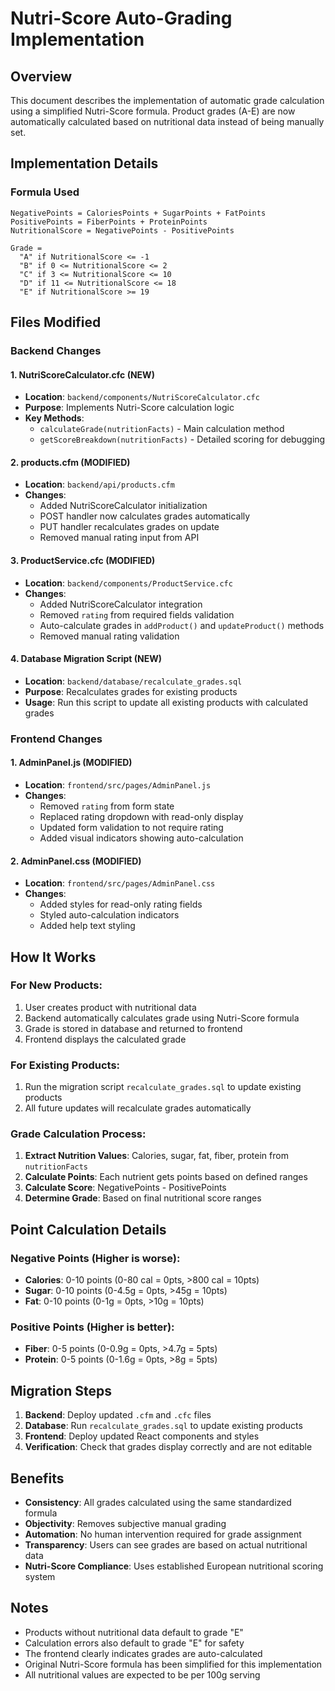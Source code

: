 # Nutri-Score Auto-Grading Implementation

## Overview
This document describes the implementation of automatic grade calculation using a simplified Nutri-Score formula. Product grades (A-E) are now automatically calculated based on nutritional data instead of being manually set.

## Implementation Details

### Formula Used
```
NegativePoints = CaloriesPoints + SugarPoints + FatPoints
PositivePoints = FiberPoints + ProteinPoints  
NutritionalScore = NegativePoints - PositivePoints

Grade = 
  "A" if NutritionalScore <= -1
  "B" if 0 <= NutritionalScore <= 2
  "C" if 3 <= NutritionalScore <= 10
  "D" if 11 <= NutritionalScore <= 18
  "E" if NutritionalScore >= 19
```

## Files Modified

### Backend Changes

#### 1. NutriScoreCalculator.cfc (NEW)
- **Location**: `backend/components/NutriScoreCalculator.cfc`
- **Purpose**: Implements Nutri-Score calculation logic
- **Key Methods**:
  - `calculateGrade(nutritionFacts)` - Main calculation method
  - `getScoreBreakdown(nutritionFacts)` - Detailed scoring for debugging

#### 2. products.cfm (MODIFIED)
- **Location**: `backend/api/products.cfm`
- **Changes**:
  - Added NutriScoreCalculator initialization
  - POST handler now calculates grades automatically
  - PUT handler recalculates grades on update
  - Removed manual rating input from API

#### 3. ProductService.cfc (MODIFIED)
- **Location**: `backend/components/ProductService.cfc`
- **Changes**:
  - Added NutriScoreCalculator integration
  - Removed `rating` from required fields validation
  - Auto-calculate grades in `addProduct()` and `updateProduct()` methods
  - Removed manual rating validation

#### 4. Database Migration Script (NEW)
- **Location**: `backend/database/recalculate_grades.sql`
- **Purpose**: Recalculates grades for existing products
- **Usage**: Run this script to update all existing products with calculated grades

### Frontend Changes

#### 1. AdminPanel.js (MODIFIED)
- **Location**: `frontend/src/pages/AdminPanel.js`
- **Changes**:
  - Removed `rating` from form state
  - Replaced rating dropdown with read-only display
  - Updated form validation to not require rating
  - Added visual indicators showing auto-calculation

#### 2. AdminPanel.css (MODIFIED)
- **Location**: `frontend/src/pages/AdminPanel.css`
- **Changes**:
  - Added styles for read-only rating fields
  - Styled auto-calculation indicators
  - Added help text styling

## How It Works

### For New Products:
1. User creates product with nutritional data
2. Backend automatically calculates grade using Nutri-Score formula
3. Grade is stored in database and returned to frontend
4. Frontend displays the calculated grade

### For Existing Products:
1. Run the migration script `recalculate_grades.sql` to update existing products
2. All future updates will recalculate grades automatically

### Grade Calculation Process:
1. **Extract Nutrition Values**: Calories, sugar, fat, fiber, protein from `nutritionFacts`
2. **Calculate Points**: Each nutrient gets points based on defined ranges
3. **Calculate Score**: NegativePoints - PositivePoints
4. **Determine Grade**: Based on final nutritional score ranges

## Point Calculation Details

### Negative Points (Higher is worse):
- **Calories**: 0-10 points (0-80 cal = 0pts, >800 cal = 10pts)
- **Sugar**: 0-10 points (0-4.5g = 0pts, >45g = 10pts)  
- **Fat**: 0-10 points (0-1g = 0pts, >10g = 10pts)

### Positive Points (Higher is better):
- **Fiber**: 0-5 points (0-0.9g = 0pts, >4.7g = 5pts)
- **Protein**: 0-5 points (0-1.6g = 0pts, >8g = 5pts)

## Migration Steps

1. **Backend**: Deploy updated `.cfm` and `.cfc` files
2. **Database**: Run `recalculate_grades.sql` to update existing products
3. **Frontend**: Deploy updated React components and styles
4. **Verification**: Check that grades display correctly and are not editable

## Benefits

- **Consistency**: All grades calculated using the same standardized formula
- **Objectivity**: Removes subjective manual grading
- **Automation**: No human intervention required for grade assignment
- **Transparency**: Users can see grades are based on actual nutritional data
- **Nutri-Score Compliance**: Uses established European nutritional scoring system

## Notes

- Products without nutritional data default to grade "E"
- Calculation errors also default to grade "E" for safety
- The frontend clearly indicates grades are auto-calculated
- Original Nutri-Score formula has been simplified for this implementation
- All nutritional values are expected to be per 100g serving
